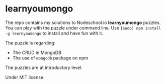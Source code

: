 # learnyoumongo
The repo contains my solutions to Nodeschool.io **learnyoumongo** puzzles. You can play with the puzzle under command line. Use `[sudo] npm install -g learnyoumongo` to install and have fun with it.

The puzzle is regarding: 
- The CRUD in MongoDB
- The use of `mongodb` package on npm 

The puzzles are at introductory level.

Under MIT license.
